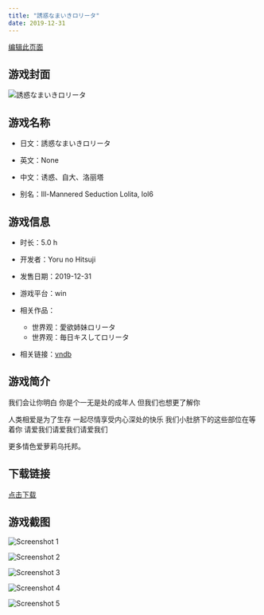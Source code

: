 ```yaml
---
title: "誘惑なまいきロリータ"
date: 2019-12-31
---
```

[编辑此页面](https://github.com/ACG-3/ADV3-source/blob/main/source/_posts/games/%E8%AA%98%E6%83%91%E3%81%AA%E3%81%BE%E3%81%84%E3%81%8D%E3%83%AD%E3%83%AA%E3%83%BC%E3%82%BF.md)

## 游戏封面

![誘惑なまいきロリータ](https%3A//pan.timero.xyz/onedrive/img_lib_001/%E8%AA%98%E6%83%91%E3%81%AA%E3%81%BE%E3%81%84%E3%81%8D%E3%83%AD%E3%83%AA%E3%83%BC%E3%82%BF_cover.avif)


## 游戏名称

- 日文：誘惑なまいきロリータ
- 英文：None
- 中文：诱惑、自大、洛丽塔

- 别名：Ill-Mannered Seduction Lolita, lol6


## 游戏信息

- 时长：5.0 h
- 开发者：Yoru no Hitsuji
- 发售日期：2019-12-31
- 游戏平台：win
- 相关作品：
   - 世界观：愛欲姉妹ロリータ
   - 世界观：毎日キスしてロリータ

- 相关链接：[vndb](https://vndb.org/v27389)


## 游戏简介

我们会让你明白 你是个一无是处的成年人
但我们也想更了解你

人类相爱是为了生存
一起尽情享受内心深处的快乐
我们小肚脐下的这些部位在等着你
请爱我们请爱我们请爱我们

更多情色爱萝莉乌托邦。




## 下载链接

[点击下载](https://pan.timero.xyz/onedrive/adv_lib_001/%E8%AA%98%E6%83%91%E3%81%AA%E3%81%BE%E3%81%84%E3%81%8D%E3%83%AD%E3%83%AA%E3%83%BC%E3%82%BF)


## 游戏截图


![Screenshot 1](https%3A//pan.timero.xyz/onedrive/img_lib_001/%E8%AA%98%E6%83%91%E3%81%AA%E3%81%BE%E3%81%84%E3%81%8D%E3%83%AD%E3%83%AA%E3%83%BC%E3%82%BF_Screenshot_1.avif)

![Screenshot 2](https%3A//pan.timero.xyz/onedrive/img_lib_001/%E8%AA%98%E6%83%91%E3%81%AA%E3%81%BE%E3%81%84%E3%81%8D%E3%83%AD%E3%83%AA%E3%83%BC%E3%82%BF_Screenshot_2.avif)

![Screenshot 3](https%3A//pan.timero.xyz/onedrive/img_lib_001/%E8%AA%98%E6%83%91%E3%81%AA%E3%81%BE%E3%81%84%E3%81%8D%E3%83%AD%E3%83%AA%E3%83%BC%E3%82%BF_Screenshot_3.avif)

![Screenshot 4](https%3A//pan.timero.xyz/onedrive/img_lib_001/%E8%AA%98%E6%83%91%E3%81%AA%E3%81%BE%E3%81%84%E3%81%8D%E3%83%AD%E3%83%AA%E3%83%BC%E3%82%BF_Screenshot_4.avif)

![Screenshot 5](https%3A//pan.timero.xyz/onedrive/img_lib_001/%E8%AA%98%E6%83%91%E3%81%AA%E3%81%BE%E3%81%84%E3%81%8D%E3%83%AD%E3%83%AA%E3%83%BC%E3%82%BF_Screenshot_5.avif)

